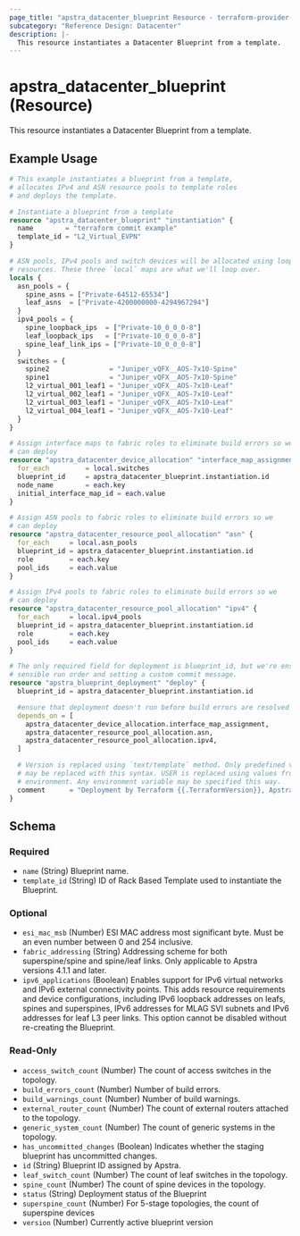 ```yaml
---
page_title: "apstra_datacenter_blueprint Resource - terraform-provider-apstra"
subcategory: "Reference Design: Datacenter"
description: |-
  This resource instantiates a Datacenter Blueprint from a template.
---
```


# apstra_datacenter_blueprint (Resource)

This resource instantiates a Datacenter Blueprint from a template.


## Example Usage

```terraform
# This example instantiates a blueprint from a template,
# allocates IPv4 and ASN resource pools to template roles
# and deploys the template.

# Instantiate a blueprint from a template
resource "apstra_datacenter_blueprint" "instantiation" {
  name        = "terraform commit example"
  template_id = "L2_Virtual_EVPN"
}

# ASN pools, IPv4 pools and switch devices will be allocated using looping
# resources. These three `local` maps are what we'll loop over.
locals {
  asn_pools = {
    spine_asns = ["Private-64512-65534"]
    leaf_asns  = ["Private-4200000000-4294967294"]
  }
  ipv4_pools = {
    spine_loopback_ips  = ["Private-10_0_0_0-8"]
    leaf_loopback_ips   = ["Private-10_0_0_0-8"]
    spine_leaf_link_ips = ["Private-10_0_0_0-8"]
  }
  switches = {
    spine2               = "Juniper_vQFX__AOS-7x10-Spine"
    spine1               = "Juniper_vQFX__AOS-7x10-Spine"
    l2_virtual_001_leaf1 = "Juniper_vQFX__AOS-7x10-Leaf"
    l2_virtual_002_leaf1 = "Juniper_vQFX__AOS-7x10-Leaf"
    l2_virtual_003_leaf1 = "Juniper_vQFX__AOS-7x10-Leaf"
    l2_virtual_004_leaf1 = "Juniper_vQFX__AOS-7x10-Leaf"
  }
}

# Assign interface maps to fabric roles to eliminate build errors so we
# can deploy
resource "apstra_datacenter_device_allocation" "interface_map_assignment" {
  for_each         = local.switches
  blueprint_id     = apstra_datacenter_blueprint.instantiation.id
  node_name        = each.key
  initial_interface_map_id = each.value
}

# Assign ASN pools to fabric roles to eliminate build errors so we
# can deploy
resource "apstra_datacenter_resource_pool_allocation" "asn" {
  for_each     = local.asn_pools
  blueprint_id = apstra_datacenter_blueprint.instantiation.id
  role         = each.key
  pool_ids     = each.value
}

# Assign IPv4 pools to fabric roles to eliminate build errors so we
# can deploy
resource "apstra_datacenter_resource_pool_allocation" "ipv4" {
  for_each     = local.ipv4_pools
  blueprint_id = apstra_datacenter_blueprint.instantiation.id
  role         = each.key
  pool_ids     = each.value
}

# The only required field for deployment is blueprint_id, but we're ensuring
# sensible run order and setting a custom commit message.
resource "apstra_blueprint_deployment" "deploy" {
  blueprint_id = apstra_datacenter_blueprint.instantiation.id

  #ensure that deployment doesn't run before build errors are resolved
  depends_on = [
    apstra_datacenter_device_allocation.interface_map_assignment,
    apstra_datacenter_resource_pool_allocation.asn,
    apstra_datacenter_resource_pool_allocation.ipv4,
  ]

  # Version is replaced using `text/template` method. Only predefined values
  # may be replaced with this syntax. USER is replaced using values from the
  # environment. Any environment variable may be specified this way.
  comment      = "Deployment by Terraform {{.TerraformVersion}}, Apstra provider {{.ProviderVersion}}, User $USER."
}
```

<!-- schema generated by tfplugindocs -->
## Schema

### Required

- `name` (String) Blueprint name.
- `template_id` (String) ID of Rack Based Template used to instantiate the Blueprint.

### Optional

- `esi_mac_msb` (Number) ESI MAC address most significant byte. Must be an even number between 0 and 254 inclusive.
- `fabric_addressing` (String) Addressing scheme for both superspine/spine and spine/leaf  links. Only applicable to Apstra versions 4.1.1 and later.
- `ipv6_applications` (Boolean) Enables support for IPv6 virtual networks and IPv6 external connectivity points. This adds resource requirements and device configurations, including IPv6 loopback addresses on leafs, spines and superspines, IPv6 addresses for MLAG SVI subnets and IPv6 addresses for leaf L3 peer links. This option cannot be disabled without re-creating the Blueprint.

### Read-Only

- `access_switch_count` (Number) The count of access switches in the topology.
- `build_errors_count` (Number) Number of build errors.
- `build_warnings_count` (Number) Number of build warnings.
- `external_router_count` (Number) The count of external routers attached to the topology.
- `generic_system_count` (Number) The count of generic systems in the topology.
- `has_uncommitted_changes` (Boolean) Indicates whether the staging blueprint has uncommitted changes.
- `id` (String) Blueprint ID assigned by Apstra.
- `leaf_switch_count` (Number) The count of leaf switches in the topology.
- `spine_count` (Number) The count of spine devices in the topology.
- `status` (String) Deployment status of the Blueprint
- `superspine_count` (Number) For 5-stage topologies, the count of superspine devices
- `version` (Number) Currently active blueprint version



